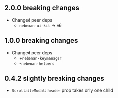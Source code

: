 ## 2.0.0 breaking changes
- Changed peer deps
  - `nebenan-ui-kit` -> v6

## 1.0.0 breaking changes
- Changed peer deps
  - +`nebenan-keymanager`
  - -`nebenan-helpers`

## 0.4.2 slightly breaking changes
- `ScrollableModal`: `header` prop takes only one child
